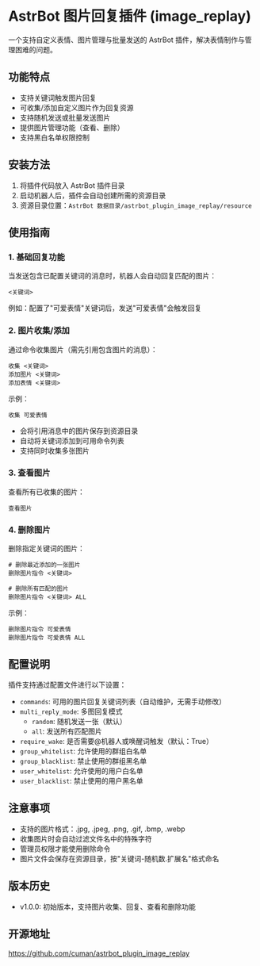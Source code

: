 # AstrBot 图片回复插件 (image_replay)

一个支持自定义表情、图片管理与批量发送的 AstrBot 插件，解决表情制作与管理困难的问题。

## 功能特点

- 支持关键词触发图片回复
- 可收集/添加自定义图片作为回复资源
- 支持随机发送或批量发送图片
- 提供图片管理功能（查看、删除）
- 支持黑白名单权限控制

## 安装方法

1. 将插件代码放入 AstrBot 插件目录
2. 启动机器人后，插件会自动创建所需的资源目录
3. 资源目录位置：`AstrBot 数据目录/astrbot_plugin_image_replay/resource`

## 使用指南

### 1. 基础回复功能

当发送包含已配置关键词的消息时，机器人会自动回复匹配的图片：
```
<关键词>
```
例如：配置了"可爱表情"关键词后，发送"可爱表情"会触发回复

### 2. 图片收集/添加

通过命令收集图片（需先引用包含图片的消息）：
```
收集 <关键词>
添加图片 <关键词>
添加表情 <关键词>
```
示例：
```
收集 可爱表情
```
- 会将引用消息中的图片保存到资源目录
- 自动将关键词添加到可用命令列表
- 支持同时收集多张图片

### 3. 查看图片

查看所有已收集的图片：
```
查看图片
```

### 4. 删除图片

删除指定关键词的图片：
```
# 删除最近添加的一张图片
删除图片指令 <关键词>

# 删除所有匹配的图片
删除图片指令 <关键词> ALL
```
示例：
```
删除图片指令 可爱表情
删除图片指令 可爱表情 ALL
```

## 配置说明

插件支持通过配置文件进行以下设置：

- `commands`: 可用的图片回复关键词列表（自动维护，无需手动修改）
- `multi_reply_mode`: 多图回复模式
  - `random`: 随机发送一张（默认）
  - `all`: 发送所有匹配图片
- `require_wake`: 是否需要@机器人或唤醒词触发（默认：True）
- `group_whitelist`: 允许使用的群组白名单
- `group_blacklist`: 禁止使用的群组黑名单
- `user_whitelist`: 允许使用的用户白名单
- `user_blacklist`: 禁止使用的用户黑名单

## 注意事项

- 支持的图片格式：.jpg, .jpeg, .png, .gif, .bmp, .webp
- 收集图片时会自动过滤文件名中的特殊字符
- 管理员权限才能使用删除命令
- 图片文件会保存在资源目录，按"关键词-随机数.扩展名"格式命名

## 版本历史

- v1.0.0: 初始版本，支持图片收集、回复、查看和删除功能

## 开源地址

https://github.com/cuman/astrbot_plugin_image_replay
